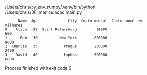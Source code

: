 /Users/chris/py_env_numpy/.venv/bin/python /Users/chris/DF_manipulacao/main.py 

          Name  Age              City  Custo mensal  Custo anual em milhares
    0    Alice   25  Saint Petersburg         50000                      600
    1      Bob   30          New York        800000                     9600
    2  Charlie   35            Prague        200000                     2400
    3    David   40            Paphos        500000                     6000

Process finished with exit code 0
